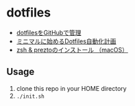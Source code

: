 # dotfiles

- [dotfilesをGitHubで管理](https://qiita.com/okamos/items/7f5461814e8ed8916870)
- [ミニマルに始めるDotfiles自動化計画](https://qiita.com/okamos/items/40966158d0271ae7198b)
- [zsh & preztoのインストール （macOS）](https://qiita.com/rspepe/items/9e30e698c4fc3e90891d)

## Usage

1. clone this repo in your HOME directory
2. `./init.sh`
